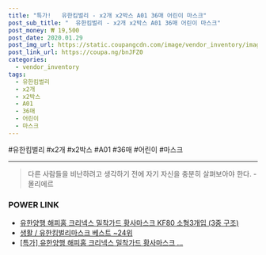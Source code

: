 ```yaml
--- 
title: "특가!   유한킴벌리 - x2개 x2박스 A01 36매 어린이 마스크" 
post_sub_title: "  유한킴벌리 - x2개 x2박스 A01 36매 어린이 마스크" 
post_money: ₩ 19,500 
post_date: 2020.01.29 
post_img_url: https://static.coupangcdn.com/image/vendor_inventory/images/2017/12/29/13/8/ee47d247-e59d-434f-b466-a8a284f2df58.jpg 
post_link_url: https://coupa.ng/bnJFZ0 
categories: 
  - vendor_inventory 
tags: 
  - 유한킴벌리 
  - x2개 
  - x2박스 
  - A01 
  - 36매 
  - 어린이 
  - 마스크 
--- 
```

  #유한킴벌리 #x2개 #x2박스 #A01 #36매 #어린이 #마스크 
<hr> 

> 다른 사람들을 비난하려고 생각하기 전에 자기 자신을 충분히 살펴보아야 한다. - 몰리에르 


### POWER LINK

* <a href="https://blog.naver.com/fasyy4321/221790092958" target="_blank">유한양행 해피홈 크리넥스 밀착가드 황사마스크 KF80 소형3개입 (3중 구조)</a>
* <a href="https://blog.naver.com/santokki14/221787674879" target="_blank">생활 / 유한킴벌리마스크 베스트 ~24위</a>
* <a href="https://blog.naver.com/sakai111/221790260168" target="_blank">[특가] 유한양행 해피홈 크리넥스 밀착가드 황사마스크 ...</a>
